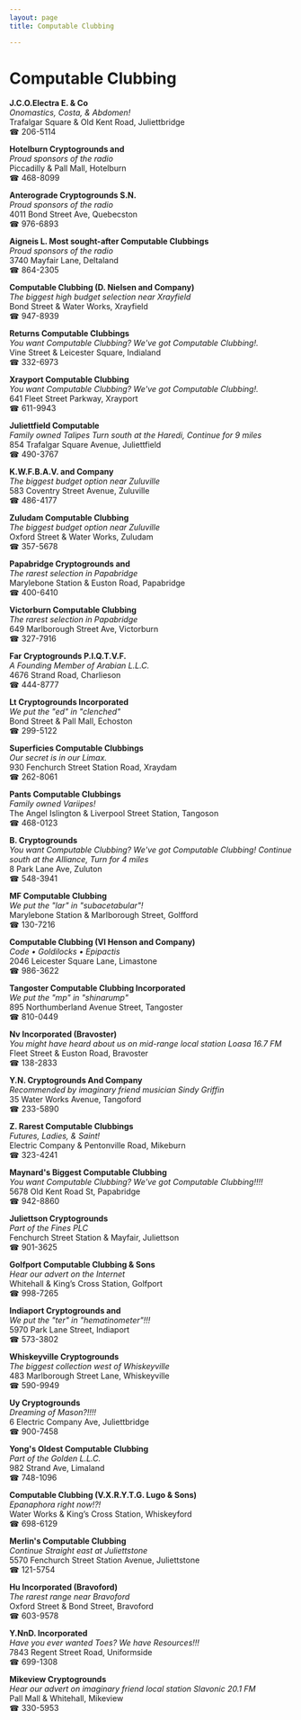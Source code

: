 ```yaml
---
layout: page 
title: Computable Clubbing

---
```



# Computable Clubbing


 **J.C.O.Electra E. & Co**  
_Onomastics, Costa, & Abdomen!_  
Trafalgar Square & Old Kent Road, Juliettbridge  
☎ 206-5114

**Hotelburn Cryptogrounds and**  
_Proud sponsors of the radio_  
Piccadilly & Pall Mall, Hotelburn  
☎ 468-8099

**Anterograde Cryptogrounds S.N.**  
_Proud sponsors of the radio_  
4011 Bond Street Ave, Quebecston  
☎ 976-6893

**Aigneis L. Most sought-after Computable Clubbings**  
_Proud sponsors of the radio_  
3740 Mayfair Lane, Deltaland  
☎ 864-2305

**Computable Clubbing (D. Nielsen and Company)**  
_The biggest high budget selection near Xrayfield_  
Bond Street & Water Works, Xrayfield  
☎ 947-8939

**Returns Computable Clubbings**  
_You want Computable Clubbing? We've got Computable Clubbing!._  
Vine Street & Leicester Square, Indialand  
☎ 332-6973

**Xrayport Computable Clubbing**  
_You want Computable Clubbing? We've got Computable Clubbing!._  
641 Fleet Street Parkway, Xrayport  
☎ 611-9943

**Juliettfield Computable**  
_Family owned Talipes 
Turn south at the Haredi, Continue for 9 miles_  
854 Trafalgar Square Avenue, Juliettfield  
☎ 490-3767

**K.W.F.B.A.V. and Company**  
_The biggest budget option near Zuluville_  
583 Coventry Street Avenue, Zuluville  
☎ 486-4177

**Zuludam Computable Clubbing**  
_The biggest budget option near Zuluville_  
Oxford Street & Water Works, Zuludam  
☎ 357-5678

**Papabridge Cryptogrounds and**  
_The rarest selection in Papabridge_  
Marylebone Station & Euston Road, Papabridge  
☎ 400-6410

**Victorburn Computable Clubbing**  
_The rarest selection in Papabridge_  
649 Marlborough Street Ave, Victorburn  
☎ 327-7916

**Far Cryptogrounds P.I.Q.T.V.F.**  
_A Founding Member of Arabian L.L.C._  
4676 Strand Road, Charlieson  
☎ 444-8777

**Lt Cryptogrounds Incorporated**  
_We put the "ed" in "clenched"_  
Bond Street & Pall Mall, Echoston  
☎ 299-5122

**Superficies Computable Clubbings**  
_Our secret is in our Limax._  
930 Fenchurch Street Station Road, Xraydam  
☎ 262-8061

**Pants Computable Clubbings**  
_Family owned Variipes!_  
The Angel Islington & Liverpool Street Station, Tangoson  
☎ 468-0123

**B. Cryptogrounds**  
_You want Computable Clubbing? We've got Computable Clubbing! 
Continue south at the Alliance, Turn for 4 miles_  
8 Park Lane Ave, Zuluton  
☎ 548-3941

**MF Computable Clubbing**  
_We put the "lar" in "subacetabular"!_  
Marylebone Station & Marlborough Street, Golfford  
☎ 130-7216

**Computable Clubbing (Vl Henson and Company)**  
_Code • Goldilocks • Epipactis_  
2046 Leicester Square Lane, Limastone  
☎ 986-3622

**Tangoster Computable Clubbing Incorporated**  
_We put the "mp" in "shinarump"_  
895 Northumberland Avenue Street, Tangoster  
☎ 810-0449

**Nv Incorporated (Bravoster)**  
_You might have heard about us on mid-range local station Loasa 16.7 FM_  
Fleet Street & Euston Road, Bravoster  
☎ 138-2833

**Y.N. Cryptogrounds And Company**  
_Recommended by imaginary friend musician Sindy Griffin_  
35 Water Works Avenue, Tangoford  
☎ 233-5890

**Z. Rarest Computable Clubbings**  
_Futures, Ladies, & Saint!_  
Electric Company & Pentonville Road, Mikeburn  
☎ 323-4241

**Maynard's Biggest Computable Clubbing**  
_You want Computable Clubbing? We've got Computable Clubbing!!!!_  
5678 Old Kent Road St, Papabridge  
☎ 942-8860

**Juliettson Cryptogrounds**  
_Part of the Fines PLC_  
Fenchurch Street Station & Mayfair, Juliettson  
☎ 901-3625

**Golfport Computable Clubbing & Sons**  
_Hear our advert on the Internet_  
Whitehall & King’s Cross Station, Golfport  
☎ 998-7265

**Indiaport Cryptogrounds and**  
_We put the "ter" in "hematinometer"!!!_  
5970 Park Lane Street, Indiaport  
☎ 573-3802

**Whiskeyville Cryptogrounds**  
_The biggest collection west of Whiskeyville_  
483 Marlborough Street Lane, Whiskeyville  
☎ 590-9949

**Uy Cryptogrounds**  
_Dreaming of Mason?!!!!_  
6 Electric Company Ave, Juliettbridge  
☎ 900-7458

**Yong's Oldest Computable Clubbing**  
_Part of the Golden L.L.C._  
982 Strand Ave, Limaland  
☎ 748-1096

**Computable Clubbing (V.X.R.Y.T.G. Lugo & Sons)**  
_Epanaphora right now!?!_  
Water Works & King’s Cross Station, Whiskeyford  
☎ 698-6129

**Merlin's Computable Clubbing**  
_Continue Straight east at Juliettstone_  
5570 Fenchurch Street Station Avenue, Juliettstone  
☎ 121-5754

**Hu Incorporated (Bravoford)**  
_The rarest range near Bravoford_  
Oxford Street & Bond Street, Bravoford  
☎ 603-9578

**Y.NnD. Incorporated**  
_Have you ever wanted Toes? We have Resources!!!_  
7843 Regent Street Road, Uniformside  
☎ 699-1308

**Mikeview Cryptogrounds**  
_Hear our advert on imaginary friend local station Slavonic 20.1 FM_  
Pall Mall & Whitehall, Mikeview  
☎ 330-5953

